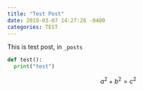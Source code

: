 ```yaml
---
title: "Test Post"
date: 2019-03-07 14:27:28 -0400
categories: TEST
---
```


This is test post, in `_posts`

```python
def test():
  print("test")
```

$$ a^2 + b^2 = c^2 $$
